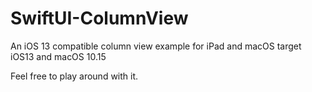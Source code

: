 # SwiftUI-ColumnView
An iOS 13 compatible column view example for iPad and macOS
target iOS13 and macOS 10.15

Feel free to play around with it.
